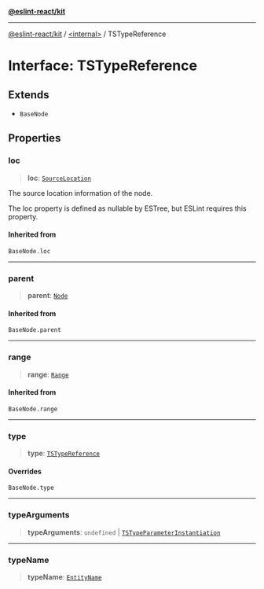 [**@eslint-react/kit**](../../README.md)

***

[@eslint-react/kit](../../README.md) / [\<internal\>](../README.md) / TSTypeReference

# Interface: TSTypeReference

## Extends

- `BaseNode`

## Properties

### loc

> **loc**: [`SourceLocation`](SourceLocation.md)

The source location information of the node.

The loc property is defined as nullable by ESTree, but ESLint requires this property.

#### Inherited from

`BaseNode.loc`

***

### parent

> **parent**: [`Node`](../type-aliases/Node.md)

#### Inherited from

`BaseNode.parent`

***

### range

> **range**: [`Range`](../type-aliases/Range.md)

#### Inherited from

`BaseNode.range`

***

### type

> **type**: [`TSTypeReference`](../README.md#tstypereference)

#### Overrides

`BaseNode.type`

***

### typeArguments

> **typeArguments**: `undefined` \| [`TSTypeParameterInstantiation`](TSTypeParameterInstantiation.md)

***

### typeName

> **typeName**: [`EntityName`](../type-aliases/EntityName.md)
